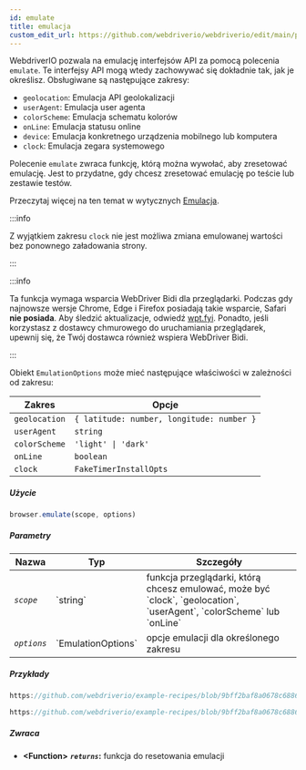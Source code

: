 ```yaml
---
id: emulate
title: emulacja
custom_edit_url: https://github.com/webdriverio/webdriverio/edit/main/packages/webdriverio/src/commands/browser/emulate.ts
---
```


WebdriverIO pozwala na emulację interfejsów API za pomocą polecenia `emulate`. Te interfejsy API mogą wtedy
zachowywać się dokładnie tak, jak je określisz. Obsługiwane są następujące zakresy:

- `geolocation`: Emulacja API geolokalizacji
- `userAgent`: Emulacja user agenta
- `colorScheme`: Emulacja schematu kolorów
- `onLine`: Emulacja statusu online
- `device`: Emulacja konkretnego urządzenia mobilnego lub komputera
- `clock`: Emulacja zegara systemowego

Polecenie `emulate` zwraca funkcję, którą można wywołać, aby zresetować emulację. Jest to przydatne,
gdy chcesz zresetować emulację po teście lub zestawie testów.

Przeczytaj więcej na ten temat w wytycznych [Emulacja](/docs/emulation).

:::info

Z wyjątkiem zakresu `clock` nie jest możliwa zmiana emulowanej wartości bez ponownego załadowania strony.

:::

:::info

Ta funkcja wymaga wsparcia WebDriver Bidi dla przeglądarki. Podczas gdy najnowsze wersje Chrome, Edge
i Firefox posiadają takie wsparcie, Safari __nie posiada__. Aby śledzić aktualizacje, odwiedź [wpt.fyi](https://wpt.fyi/results/webdriver/tests/bidi/script/add_preload_script/add_preload_script.py?label=experimental&label=master&aligned).
Ponadto, jeśli korzystasz z dostawcy chmurowego do uruchamiania przeglądarek, upewnij się, że Twój dostawca również wspiera WebDriver Bidi.

:::

Obiekt `EmulationOptions` może mieć następujące właściwości w zależności od zakresu:

| Zakres        | Opcje                                            |
|---------------|-------------------------------------------------|
| `geolocation` | `{ latitude: number, longitude: number }`        |
| `userAgent`   | `string`                                         |
| `colorScheme` | `'light' \| 'dark'`                              |
| `onLine`      | `boolean`                                        |
| `clock`       | `FakeTimerInstallOpts`                           |

##### Użycie

```js
browser.emulate(scope, options)
```

##### Parametry

<table>
  <thead>
    <tr>
      <th>Nazwa</th><th>Typ</th><th>Szczegóły</th>
    </tr>
  </thead>
  <tbody>
    <tr>
      <td><code><var>scope</var></code></td>
      <td>`string`</td>
      <td>funkcja przeglądarki, którą chcesz emulować, może być `clock`, `geolocation`, `userAgent`, `colorScheme` lub `onLine`</td>
    </tr>
    <tr>
      <td><code><var>options</var></code></td>
      <td>`EmulationOptions`</td>
      <td>opcje emulacji dla określonego zakresu</td>
    </tr>
  </tbody>
</table>

##### Przykłady

```js reference title="example.js" useHTTPS
https://github.com/webdriverio/example-recipes/blob/9bff2baf8a0678c6886f8591d9fc8dea201895d3/emulate/example.js#L4-L18
```

```js reference title="example.js" useHTTPS
https://github.com/webdriverio/example-recipes/blob/9bff2baf8a0678c6886f8591d9fc8dea201895d3/emulate/example.js#L20-L36
```

##### Zwraca

- **&lt;Function&gt;**
            **<code><var>returns</var></code>:**   funkcja do resetowania emulacji